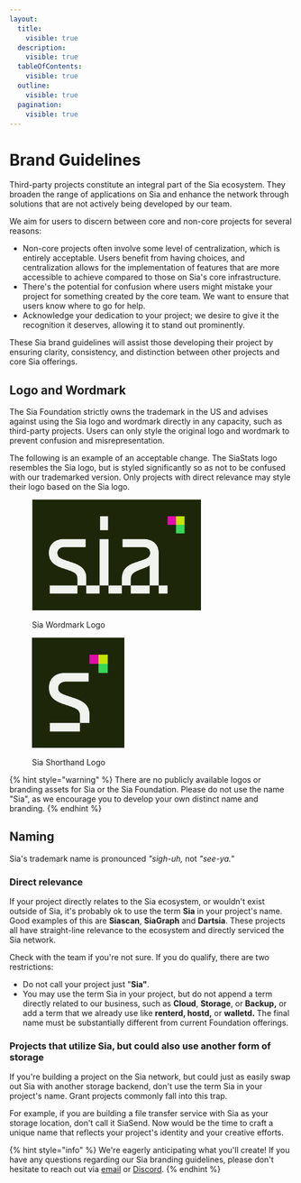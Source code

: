 ```yaml
---
layout:
  title:
    visible: true
  description:
    visible: true
  tableOfContents:
    visible: true
  outline:
    visible: true
  pagination:
    visible: true
---
```


# Brand Guidelines

Third-party projects constitute an integral part of the Sia ecosystem. They broaden the range of applications on Sia and enhance the network through solutions that are not actively being developed by our team.

We aim for users to discern between core and non-core projects for several reasons:

* Non-core projects often involve some level of centralization, which is entirely acceptable. Users benefit from having choices, and centralization allows for the implementation of features that are more accessible to achieve compared to those on Sia's core infrastructure.
* There's the potential for confusion where users might mistake your project for something created by the core team. We want to ensure that users know where to go for help.
* Acknowledge your dedication to your project; we desire to give it the recognition it deserves, allowing it to stand out prominently.

These Sia brand guidelines will assist those developing their project by ensuring clarity, consistency, and distinction between other projects and core Sia offerings.

## Logo and Wordmark

The Sia Foundation strictly owns the trademark in the US and advises against using the Sia logo and wordmark directly in any capacity, such as third-party projects. Users can only style the original logo and wordmark to prevent confusion and misrepresentation.

The following is an example of an acceptable change. The SiaStats logo resembles the Sia logo, but is styled significantly so as not to be confused with our trademarked version. Only projects with direct relevance may style their logo based on the Sia logo.

<div data-full-width="false">

<figure><img src="../.gitbook/assets/v2-brand-assets/primary_logo_dark.png" alt="" width="300"><figcaption><p>Sia Wordmark Logo</p></figcaption></figure>

<figure><img src="../.gitbook/assets/v2-brand-assets/shorthand_dark.png" alt="" width="164"><figcaption><p>Sia Shorthand Logo</p></figcaption></figure>

</div>

{% hint style="warning" %}
There are no publicly available logos or branding assets for Sia or the Sia Foundation. Please do not use the name "Sia", as we encourage you to develop your own distinct name and branding.
{% endhint %}

## Naming

Sia's trademark name is pronounced _"sigh-uh,_ not _"see-ya."_

### Direct relevance

If your project directly relates to the Sia ecosystem, or wouldn't exist outside of Sia, it's probably ok to use the term **Sia** in your project's name. Good examples of this are **Siascan**, **SiaGraph** and **Dartsia**. These projects all have straight-line relevance to the ecosystem and directly serviced the Sia network.

Check with the team if you're not sure. If you do qualify, there are two restrictions:

* Do not call your project just "**Sia"**.
* You may use the term Sia in your project, but do not append a term directly related to our business, such as **Cloud**, **Storage**, or **Backup,** or add a term that we already use like **renterd, hostd,** or **walletd.** The final name must be substantially different from current Foundation offerings.

### Projects that utilize Sia, but could also use another form of storage

If you're building a project on the Sia network, but could just as easily swap out Sia with another storage backend, don't use the term Sia in your project's name. Grant projects commonly fall into this trap.

For example, if you are building a file transfer service with Sia as your storage location, don't call it SiaSend. Now would be the time to craft a unique name that reflects your project's identity and your creative efforts.

{% hint style="info" %}
We're eagerly anticipating what you'll create! If you have any questions regarding our Sia branding guidelines, please don't hesitate to reach out via [email](mailto:hello@sia.tech) or [Discord](https://sia.tech/discord).
{% endhint %}
